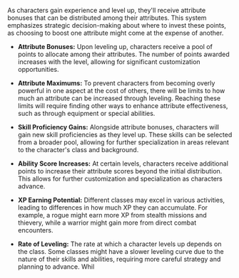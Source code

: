 
As characters gain experience and level up, they'll receive attribute bonuses that can be distributed among their attributes. This system emphasizes strategic decision-making about where to invest these points, as choosing to boost one attribute might come at the expense of another.

- **Attribute Bonuses:** Upon leveling up, characters receive a pool of points to allocate among their attributes. The number of points awarded increases with the level, allowing for significant customization opportunities.

- **Attribute Maximums:** To prevent characters from becoming overly powerful in one aspect at the cost of others, there will be limits to how much an attribute can be increased through leveling. Reaching these limits will require finding other ways to enhance attribute effectiveness, such as through equipment or special abilities.

- **Skill Proficiency Gains:** Alongside attribute bonuses, characters will gain new skill proficiencies as they level up. These skills can be selected from a broader pool, allowing for further specialization in areas relevant to the character's class and background.

- **Ability Score Increases:** At certain levels, characters receive additional points to increase their attribute scores beyond the initial distribution. This allows for further customization and specialization as characters advance.

- **XP Earning Potential:** Different classes may excel in various activities, leading to differences in how much XP they can accumulate. For example, a rogue might earn more XP from stealth missions and thievery, while a warrior might gain more from direct combat encounters.

- **Rate of Leveling:** The rate at which a character levels up depends on the class. Some classes might have a slower leveling curve due to the nature of their skills and abilities, requiring more careful strategy and planning to advance. Whil 